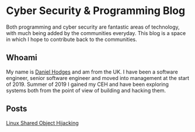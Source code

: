 # Cyber Security & Programming Blog

Both programming and cyber security are fantastic areas of technology, with much being added by the communities everyday. This blog is a space in which I hope to contribute back to the communities.

## Whoami

My name is [Daniel Hodges](https://www.linkedin.com/in/daniel-hodges-b09446115/) and am from the UK. I have been a software engineer, senior software engineer and moved into management at the start of 2019. Summer of 2019 I gained my CEH and have been exploring systems both from the point of view of building and hacking them.

## Posts

[Linux Shared Object Hijacking](posts/Linux_SharedObject_Hijacking.md)
